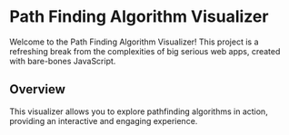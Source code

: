 # Path Finding Algorithm Visualizer

Welcome to the Path Finding Algorithm Visualizer! This project is a refreshing break from the complexities of big serious web apps, created with bare-bones JavaScript.

## Overview

This visualizer allows you to explore pathfinding algorithms in action, providing an interactive and engaging experience.
